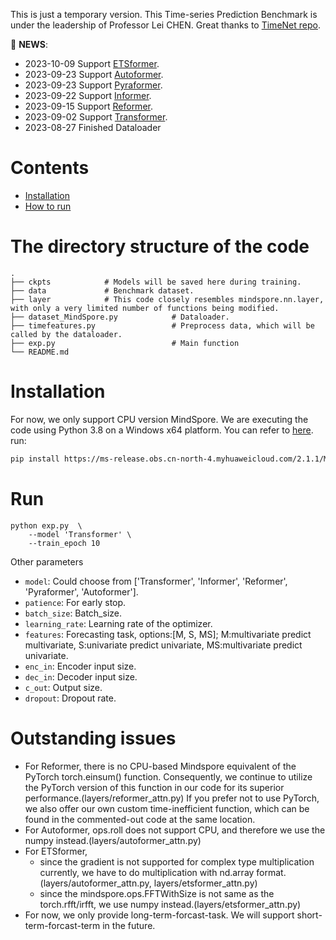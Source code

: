 This is just a temporary version. This Time-series Prediction Benchmark is under the leadership of Professor Lei CHEN.
Great thanks to [TimeNet repo](https://github.com/thuml/Time-Series-Library/tree/main).

🎉 **NEWS**: 
- 2023-10-09 Support [ETSformer](https://github.com/thuml/Time-Series-Library/blob/main/models/ETSformer.py).
- 2023-09-23 Support [Autoformer](https://github.com/thuml/Time-Series-Library/blob/main/models/Autoformer.py).
- 2023-09-23 Support [Pyraformer](https://github.com/thuml/Time-Series-Library/blob/main/models/Pyraformer.py).
- 2023-09-22 Support [Informer](https://github.com/thuml/Time-Series-Library/blob/main/models/Informer.py).
- 2023-09-15 Support [Reformer](https://github.com/thuml/Time-Series-Library/blob/main/models/Transformer.py).
- 2023-09-02 Support [Transformer](https://github.com/thuml/Time-Series-Library/blob/main/models/Reformer.py).
- 2023-08-27 Finished Dataloader




# Contents
- [Installation](#Installation)
- [How to run](#Run)

# The directory structure of the code
```shell
.
├── ckpts            # Models will be saved here during training.
├── data             # Benchmark dataset.
├── layer            # This code closely resembles mindspore.nn.layer, with only a very limited number of functions being modified.             		
├── dataset_MindSpore.py            # Dataloader.
├── timefeatures.py                 # Preprocess data, which will be called by the dataloader.
├── exp.py                          # Main function 
└── README.md
```

# Installation
For now, we only support CPU version MindSpore. We are executing the code using Python 3.8 on a Windows x64 platform. You can refer to [here](https://www.mindspore.cn/install). run:
```bash
pip install https://ms-release.obs.cn-north-4.myhuaweicloud.com/2.1.1/MindSpore/cpu/x86_64/mindspore-2.1.1-cp38-cp38-win_amd64.whl --trusted-host ms-release.obs.cn-north-4.myhuaweicloud.com -i https://pypi.tuna.tsinghua.edu.cn/simple
```

# Run
```shell
python exp.py  \
    --model 'Transformer' \
    --train_epoch 10
```



Other parameters
- ``model``: Could choose from ['Transformer', 'Informer', 'Reformer', 'Pyraformer', 'Autoformer'].
- ``patience``: For early stop.
- ``batch_size``: Batch_size.
- ``learning_rate``: Learning rate of the optimizer.
- ``features``: Forecasting task, options:[M, S, MS]; M:multivariate predict multivariate, S:univariate predict univariate, MS:multivariate predict univariate.
- ``enc_in``: Encoder input size.
- ``dec_in``: Decoder input size.
- ``c_out``: Output size.
- ``dropout``: Dropout rate.

# Outstanding issues
- For Reformer, there is no CPU-based Mindspore equivalent of the PyTorch torch.einsum() function. Consequently, we continue to utilize the PyTorch version of this function in our code for its superior performance.(layers/reformer_attn.py) If you prefer not to use PyTorch, we also offer our own custom time-inefficient function, which can be found in the commented-out code at the same location.
- For Autoformer, ops.roll does not support CPU, and therefore we use the numpy instead.(layers/autoformer_attn.py)
- For ETSformer,
    - since the gradient is not supported for complex type multiplication currently, we have to do multiplication with nd.array format.(layers/autoformer_attn.py, layers/etsformer_attn.py)
    - since the mindspore.ops.FFTWithSize is not same as the torch.rfft/irfft, we use numpy instead.(layers/etsformer_attn.py)
- For now, we only provide long-term-forcast-task. We will support short-term-forcast-term in the future.
